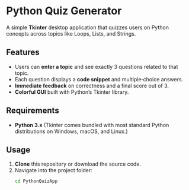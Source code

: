 # Python Quiz Generator

A simple **Tkinter** desktop application that quizzes users on Python concepts across topics like Loops, Lists, and Strings.  

## Features

- Users can **enter a topic** and see exactly 3 questions related to that topic.
- Each question displays a **code snippet** and multiple‐choice answers.
- **Immediate feedback** on correctness and a final score out of 3.
- **Colorful GUI** built with Python’s Tkinter library.

## Requirements

- **Python 3.x** (Tkinter comes bundled with most standard Python distributions on Windows, macOS, and Linux.)

## Usage

1. **Clone** this repository or download the source code.
2. Navigate into the project folder:
   ```bash
   cd PythonQuizApp
